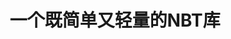 ---
# https://vitepress.dev/reference/default-theme-home-page
title: '一个既简单又轻量的NBT库'
layout: home

hero:
  name: EasyNBT
  tagline: 一个用Java写的简单又轻量的NBT库
  actions:
    - theme: brand
      text: 开始使用
      link: /started

features:
  - icon: 📚
    title: 体积轻量
    details: 库体积总共20多KB，没有依赖其他工具包，支持Gradle、Maven、Jar方式导入。
  - icon: 📦
    title: API易用
    details: 库提供简洁明了的API，使开发人员能够快速上手，减少开发时间。
  - icon: 🌹
    title: 文档和示例丰富
    details: 在线文档包含详细的组件文档和示例，以展示你的组件库的功能和使用方法，以帮助开发人员刚快速的上手API。
---